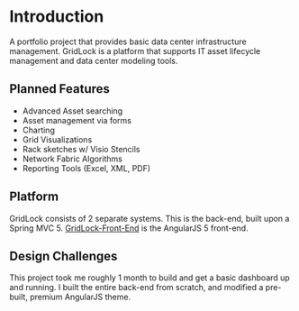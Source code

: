 # Introduction
A portfolio project that provides basic data center infrastructure management. GridLock is a platform that supports IT asset lifecycle management and data center modeling tools.

## Planned Features
- Advanced Asset searching
- Asset management via forms
- Charting
- Grid Visualizations
- Rack sketches w/ Visio Stencils
- Network Fabric Algorithms
- Reporting Tools (Excel, XML, PDF)

## Platform
GridLock consists of 2 separate systems. This is the back-end, built upon a Spring MVC 5. [GridLock-Front-End](https://github.com/ryan-beckett/GridLock-Front-End) is the AngularJS 5 front-end.

## Design Challenges
This project took me roughly 1 month to build and get a basic dashboard up and running. I built the entire back-end from scratch, and modified a pre-built, premium AngularJS theme.
